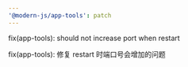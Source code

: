 ```yaml
---
'@modern-js/app-tools': patch
---
```


fix(app-tools): should not increase port when restart

fix(app-tools): 修复 restart 时端口号会增加的问题
